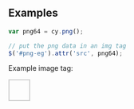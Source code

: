 ## Examples

```js
var png64 = cy.png();

// put the png data in an img tag
$('#png-eg').attr('src', png64);
```

Example image tag:

<img id="png-eg" style="border: 1px solid #ddd; min-width: 3em; min-height: 3em;"></img>

